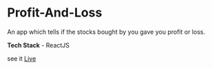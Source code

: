 # Profit-And-Loss

An app which tells if the stocks bought by you gave you profit or loss.

**Tech Stack** - ReactJS

see it [Live](https://kv9yd3.csb.app/)
